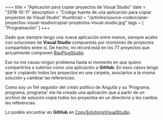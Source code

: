 +++
title = "Aplicación para copiar proyectos de Visual Studio"
date = "2019-10-11"
description = "Código fuente de una aplicación para copiar proyectos de Visual Studio"
thumbnail = "/articles/source-code/copiar-proyectos-visual-studio/copiar-proyectos-visual-studio.jpg"
tags = [ "Programación" ]
+++

Dado que siempre tengo una nueva aplicación entre manos, siempre acabo con soluciones de
**Visual Studio** compuestas por montones de proyectos compartidos entre sí.
De hecho, mi récord está en los 77 proyectos que actualmente componen 
[BauPlugStudio](http://bauplugstudio.webs-interesantes.es/).
	
Eso no me causa ningún problema hasta el momento en que quiero compartirlos o subirlos como una aplicación
a **GitHub**. En esos casos tengo que ir copiando todos los proyectos en una carpeta, asociarlos
a la misma solución y cambiar las referencias.
	
Como soy un fiel seguidor del credo político de Anguita y su 'Programa, programa, programa' me he creado
una aplicación que a partir de un archivo de solución copia todos los proyectos en un directorio y 
les cambia las referencias.
	
Lo podéis encontrar en **GitHub** en [CopySolutionsVisualStudio](https://github.com/jbautistam/CopySolutionsVisualStudio).